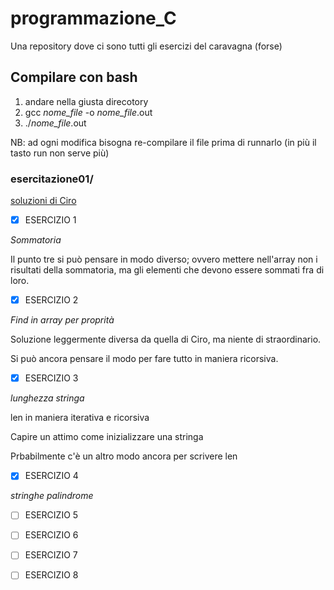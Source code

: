 # programmazione_C
Una repository dove ci sono tutti gli esercizi del caravagna (forse)
## Compilare con bash
1. andare nella giusta direcotory
2. gcc *nome_file* -o *nome_file*.out
3. ./*nome_file*.out

NB: ad ogni modifica bisogna re-compilare il file prima di runnarlo (in più il tasto run non serve più)

### esercitazione01/
[soluzioni di Ciro](https://github.com/ciroantoniomami/SimulazioneNov2021/tree/main)
- [x] ESERCIZIO 1

*Sommatoria*

Il punto tre si può pensare in modo diverso; ovvero mettere nell'array non i risultati della sommatoria, ma gli elementi che devono essere sommati fra di loro.
- [x] ESERCIZIO 2

*Find in array per proprità*

Soluzione leggermente diversa da quella di Ciro, ma niente di straordinario.

Si può ancora pensare il modo per fare tutto in maniera ricorsiva.
- [x] ESERCIZIO 3

*lunghezza stringa*

len in maniera iterativa e ricorsiva

Capire un attimo come inizializzare una stringa

Prbabilmente c'è un altro modo ancora per scrivere len

- [x] ESERCIZIO 4

*stringhe palindrome*

- [ ] ESERCIZIO 5


- [ ] ESERCIZIO 6


- [ ] ESERCIZIO 7


- [ ] ESERCIZIO 8

